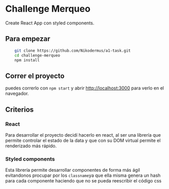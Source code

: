 # Challenge Merqueo

Create React App con styled components.

## Para empezar

```bash
    git clone https://github.com/Nikodermus/a1-task.git
    cd challenge-merqueo
    npm install
```

## Correr el proyecto

puedes correrlo con `npm start` y abrir [http://localhost:3000](http://localhost:3000) para verlo en el navegador.


## Criterios

### React

Para desarrollar el proyecto decidí hacerlo en react, al ser una librería que permite controlar el estado de la data y que con su DOM virtual permite el renderizado más rápido. 


### Styled components
Esta librería permite desarrollar componentes de forma más ágil evitandonos procupar por los `classname`ya que ella misma genera un hash para cada componente haciendo que no se pueda reescribir el código css


        
